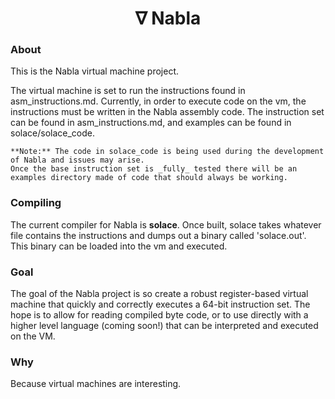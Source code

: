 
<center> <h1> <b> ∇ Nabla </b> </h1> </center>

### About
This is the Nabla virtual machine project. 

The virtual machine is set to run the instructions found in asm_instructions.md. Currently, in order to execute code on the vm, the instructions must be written in the Nabla assembly code. The instruction set can be found in asm_instructions.md, and examples can be found in solace/solace_code. 

    **Note:** The code in solace_code is being used during the development of Nabla and issues may arise. 
    Once the base instruction set is _fully_ tested there will be an examples directory made of code that should always be working. 

### Compiling

The current compiler for Nabla is **solace**. Once built, solace takes whatever file contains the instructions and dumps out a binary called 'solace.out'. This binary can be loaded into the vm and executed. 

### Goal

The goal of the Nabla project is so create a robust register-based virtual machine that quickly and correctly executes a 64-bit instruction set. The hope is to allow for reading compiled byte code, or to use directly with a higher level language (coming soon!) that can be interpreted and executed on the VM. 

### Why

Because virtual machines are interesting. 